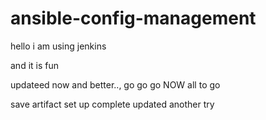# ansible-config-management

hello i am using jenkins

and it is fun

updateed now and better..,
go go go NOW  all to go

save artifact set up complete updated
another try


